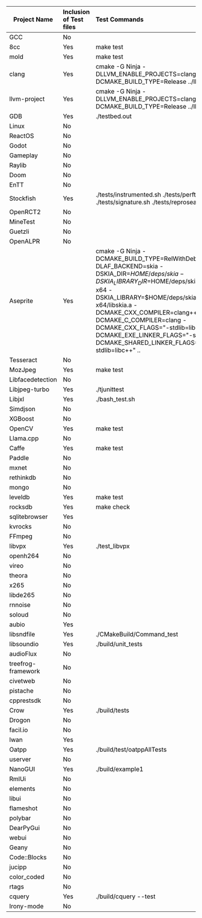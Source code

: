 | <font style="color:#000000;">Project Name</font> | <font style="color:#000000;">Inclusion of Test files</font> | <font style="color:#000000;">Test Commands</font> | <font style="color:#000000;">Test Success</font> | <font style="color:#000000;">Version Check</font> | <font style="color:#000000;">Build Output Consistency</font> | <font style="color:#000000;">Project Name</font> | <font style="color:#000000;">Inclusion of Test files</font> |
| --- | :--- | :--- | --- | :--- | --- | --- | :--- |
| <font style="color:#000000;">GCC</font> | <font style="color:#000000;">No</font> | | | | <font style="color:#000000;">Yes</font> | <font style="color:#000000;">GCC</font> | <font style="color:#000000;">No</font> |
| <font style="color:#000000;">8cc</font> | <font style="color:#000000;">Yes</font> | <font style="color:#000000;">make test</font> | <font style="color:#000000;">Yes</font> | | <font style="color:#000000;">Yes</font> | <font style="color:#000000;">8cc</font> | <font style="color:#000000;">Yes</font> |
| <font style="color:#000000;">mold</font> | <font style="color:#000000;">Yes</font> | <font style="color:#000000;">make test</font> | <font style="color:#000000;">Yes</font> | | <font style="color:#000000;">Yes</font> | <font style="color:#000000;">mold</font> | <font style="color:#000000;">Yes</font> |
| <font style="color:#000000;">clang</font> | <font style="color:#000000;">Yes</font> | <font style="color:#000000;">cmake -G Ninja -DLLVM_ENABLE_PROJECTS=clang -DCMAKE_BUILD_TYPE=Release ../llvm</font> | <font style="color:#000000;">Yes</font> | | <font style="color:#000000;">Yes</font> | <font style="color:#000000;">clang</font> | <font style="color:#000000;">Yes</font> |
| <font style="color:#000000;">llvm-project</font> | <font style="color:#000000;">Yes</font> | <font style="color:#000000;">cmake -G Ninja -DLLVM_ENABLE_PROJECTS=clang -DCMAKE_BUILD_TYPE=Release ../llvm</font> | <font style="color:#000000;">Yes</font> | | <font style="color:#000000;">Yes</font> | <font style="color:#000000;">llvm-project</font> | <font style="color:#000000;">Yes</font> |
| <font style="color:#000000;">GDB</font> | <font style="color:#000000;">Yes</font> | <font style="color:#000000;">./testbed.out</font> | <font style="color:#000000;">Yes</font> | | <font style="color:#000000;">Yes</font> | <font style="color:#000000;">GDB</font> | <font style="color:#000000;">Yes</font> |
| <font style="color:#000000;">Linux</font> | <font style="color:#000000;">No</font> | | | | <font style="color:#000000;">Yes</font> | <font style="color:#000000;">Linux</font> | <font style="color:#000000;">No</font> |
| <font style="color:#000000;">ReactOS</font> | <font style="color:#000000;">No</font> | | | | <font style="color:#000000;">Yes</font> | <font style="color:#000000;">ReactOS</font> | <font style="color:#000000;">No</font> |
| <font style="color:#000000;">Godot</font> | <font style="color:#000000;">No</font> | | | <font style="color:#000000;">Yes</font> | <font style="color:#000000;">Yes</font> | <font style="color:#000000;">Godot</font> | <font style="color:#000000;">No</font> |
| <font style="color:#000000;">Gameplay</font> | <font style="color:#000000;">No</font> | | | | <font style="color:#000000;">Yes</font> | <font style="color:#000000;">Gameplay</font> | <font style="color:#000000;">No</font> |
| <font style="color:#000000;">Raylib</font> | <font style="color:#000000;">No</font> | | | | <font style="color:#000000;">Yes</font> | <font style="color:#000000;">Raylib</font> | <font style="color:#000000;">No</font> |
| <font style="color:#000000;">Doom</font> | <font style="color:#000000;">No</font> | | | | <font style="color:#000000;">Yes</font> | <font style="color:#000000;">Doom</font> | <font style="color:#000000;">No</font> |
| <font style="color:#000000;">EnTT</font> | <font style="color:#000000;">No</font> | | | | <font style="color:#000000;">Yes</font> | <font style="color:#000000;">EnTT</font> | <font style="color:#000000;">No</font> |
| <font style="color:#000000;">Stockfish</font> | <font style="color:#000000;">Yes</font> | <font style="color:#000000;">./tests/instrumented.sh</font><font style="color:#000000;">   </font><font style="color:#000000;">./tests/perft.sh   </font><font style="color:#000000;">./tests/signature.sh   </font><font style="color:#000000;">./tests/reprosearch.sh</font> | <font style="color:#000000;">No</font> | <font style="color:#000000;">Yes</font> | <font style="color:#000000;">Yes</font> | <font style="color:#000000;">Stockfish</font> | <font style="color:#000000;">Yes</font> |
| <font style="color:#000000;">OpenRCT2</font> | <font style="color:#000000;">No</font> | | | <font style="color:#000000;">No</font> | <font style="color:#000000;">Yes</font> | <font style="color:#000000;">OpenRCT2</font> | <font style="color:#000000;">No</font> |
| <font style="color:#000000;">MineTest</font> | <font style="color:#000000;">No</font> | | | <font style="color:#000000;">Yes</font> | <font style="color:#000000;">Yes</font> | <font style="color:#000000;">MineTest</font> | <font style="color:#000000;">No</font> |
| <font style="color:#000000;">Guetzli</font> | <font style="color:#000000;">No</font> | | | <font style="color:#000000;">Yes</font> | <font style="color:#000000;">Yes</font> | <font style="color:#000000;">Guetzli</font> | <font style="color:#000000;">No</font> |
| <font style="color:#000000;">OpenALPR</font> | <font style="color:#000000;">No</font> | | | | <font style="color:#000000;">Yes</font> | <font style="color:#000000;">OpenALPR</font> | <font style="color:#000000;">No</font> |
| <font style="color:#000000;">Aseprite</font> | <font style="color:#000000;">Yes</font> | <font style="color:#000000;">cmake -G Ninja -DCMAKE_BUILD_TYPE=RelWithDebInfo -DLAF_BACKEND=skia -DSKIA_DIR=$HOME/deps/skia -DSKIA_LIBRARY_DIR=$HOME/deps/skia/out/Release-x64 -DSKIA_LIBRARY=$HOME/deps/skia/out/Release-x64/libskia.a -DCMAKE_CXX_COMPILER=clang++ -DCMAKE_C_COMPILER=clang -DCMAKE_CXX_FLAGS="-stdlib=libc++" -DCMAKE_EXE_LINKER_FLAGS="-stdlib=libc++" -DCMAKE_SHARED_LINKER_FLAGS="-stdlib=libc++" ..</font> | <font style="color:#000000;">Yes</font> | | <font style="color:#000000;">Yes</font> | <font style="color:#000000;">Aseprite</font> | <font style="color:#000000;">Yes</font> |
| <font style="color:#000000;">Tesseract</font> | <font style="color:#000000;">No</font> | | | <font style="color:#000000;">Yes</font> | <font style="color:#000000;">Yes</font> | <font style="color:#000000;">Tesseract</font> | <font style="color:#000000;">No</font> |
| <font style="color:#000000;">MozJpeg</font> | <font style="color:#000000;">Yes</font> | <font style="color:#000000;">make test</font> | <font style="color:#000000;">Yes</font> | | <font style="color:#000000;">Yes</font> | <font style="color:#000000;">MozJpeg</font> | <font style="color:#000000;">Yes</font> |
| <font style="color:#000000;">Libfacedetection</font> | <font style="color:#000000;">No</font> | | | | <font style="color:#000000;">Yes</font> | <font style="color:#000000;">Libfacedetection</font> | <font style="color:#000000;">No</font> |
| <font style="color:#000000;">Libjpeg-turbo</font> | <font style="color:#000000;">Yes</font> | <font style="color:#000000;">./tjunittest</font> | <font style="color:#000000;">Yes</font> | | <font style="color:#000000;">Yes</font> | <font style="color:#000000;">Libjpeg-turbo</font> | <font style="color:#000000;">Yes</font> |
| <font style="color:#000000;">Libjxl</font> | <font style="color:#000000;">Yes</font> | <font style="color:#000000;">./bash_test.sh</font> | <font style="color:#000000;">Yes</font> | | <font style="color:#000000;">Yes</font> | <font style="color:#000000;">Libjxl</font> | <font style="color:#000000;">Yes</font> |
| <font style="color:#000000;">Simdjson</font> | <font style="color:#000000;">No</font> | | | | <font style="color:#000000;">Yes</font> | <font style="color:#000000;">Simdjson</font> | <font style="color:#000000;">No</font> |
| <font style="color:#000000;">XGBoost</font> | <font style="color:#000000;">No</font> | | | | <font style="color:#000000;">Yes</font> | <font style="color:#000000;">XGBoost</font> | <font style="color:#000000;">No</font> |
| <font style="color:#000000;">OpenCV</font> | <font style="color:#000000;">Yes</font> | <font style="color:#000000;">make test</font> | <font style="color:#000000;">Yes</font> | | <font style="color:#000000;">Yes</font> | <font style="color:#000000;">OpenCV</font> | <font style="color:#000000;">Yes</font> |
| <font style="color:#000000;">Llama.cpp</font> | <font style="color:#000000;">No</font> | | | <font style="color:#000000;">Yes</font> | <font style="color:#000000;">Yes</font> | <font style="color:#000000;">Llama.cpp</font> | <font style="color:#000000;">No</font> |
| <font style="color:#000000;">Caffe</font> | <font style="color:#000000;">Yes</font> | <font style="color:#000000;">make test</font> | <font style="color:#000000;">Yes</font> | | <font style="color:#000000;">Yes</font> | <font style="color:#000000;">Caffe</font> | <font style="color:#000000;">Yes</font> |
| <font style="color:#000000;">Paddle</font> | <font style="color:#000000;">No</font> | | | <font style="color:#000000;">Yes</font> | <font style="color:#000000;">Yes</font> | <font style="color:#000000;">Paddle</font> | <font style="color:#000000;">No</font> |
| <font style="color:#000000;">mxnet</font> | <font style="color:#000000;">No</font> | | | <font style="color:#000000;">Yes</font> | <font style="color:#000000;">Yes</font> | <font style="color:#000000;">mxnet</font> | <font style="color:#000000;">No</font> |
| <font style="color:#000000;">rethinkdb</font> | <font style="color:#000000;">No</font> | | | <font style="color:#000000;">Yes</font> | <font style="color:#000000;">Yes</font> | <font style="color:#000000;">rethinkdb</font> | <font style="color:#000000;">No</font> |
| <font style="color:#000000;">mongo</font> | <font style="color:#000000;">No</font> | | | | | <font style="color:#000000;">mongo</font> | <font style="color:#000000;">No</font> |
| <font style="color:#000000;">leveldb</font> | <font style="color:#000000;">Yes</font> | <font style="color:#000000;">make test</font> | <font style="color:#000000;">Yes</font> | | <font style="color:#000000;">Yes</font> | <font style="color:#000000;">leveldb</font> | <font style="color:#000000;">Yes</font> |
| <font style="color:#000000;">rocksdb</font> | <font style="color:#000000;">Yes</font> | <font style="color:#000000;">make check</font> | <font style="color:#000000;">Yes</font> | | <font style="color:#000000;">Yes</font> | <font style="color:#000000;">rocksdb</font> | <font style="color:#000000;">Yes</font> |
| <font style="color:#000000;">sqlitebrowser</font> | <font style="color:#000000;">Yes</font> | | <font style="color:#000000;">Yes</font> | <font style="color:#000000;">No</font> | <font style="color:#000000;">Yes</font> | <font style="color:#000000;">sqlitebrowser</font> | <font style="color:#000000;">Yes</font> |
| <font style="color:#000000;">kvrocks</font> | <font style="color:#000000;">No</font> | | | <font style="color:#000000;">Yes</font> | <font style="color:#000000;">Yes</font> | <font style="color:#000000;">kvrocks</font> | <font style="color:#000000;">No</font> |
| <font style="color:#000000;">FFmpeg</font> | <font style="color:#000000;">No</font> | | | <font style="color:#000000;">Yes</font> | <font style="color:#000000;">Yes</font> | <font style="color:#000000;">FFmpeg</font> | <font style="color:#000000;">No</font> |
| <font style="color:#000000;">libvpx</font> | <font style="color:#000000;">Yes</font> | <font style="color:#000000;">./test_libvpx</font> | <font style="color:#000000;">Yes</font> | | <font style="color:#000000;">Yes</font> | <font style="color:#000000;">libvpx</font> | <font style="color:#000000;">Yes</font> |
| <font style="color:#000000;">openh264</font> | <font style="color:#000000;">No</font> | | | | <font style="color:#000000;">Yes</font> | <font style="color:#000000;">openh264</font> | <font style="color:#000000;">No</font> |
| <font style="color:#000000;">vireo</font> | <font style="color:#000000;">No</font> | | | | <font style="color:#000000;">Yes</font> | <font style="color:#000000;">vireo</font> | <font style="color:#000000;">No</font> |
| <font style="color:#000000;">theora</font> | <font style="color:#000000;">No</font> | | | | <font style="color:#000000;">Yes</font> | <font style="color:#000000;">theora</font> | <font style="color:#000000;">No</font> |
| <font style="color:#000000;">x265</font> | <font style="color:#000000;">No</font> | | | <font style="color:#000000;">Yes</font> | <font style="color:#000000;">Yes</font> | <font style="color:#000000;">x265</font> | <font style="color:#000000;">No</font> |
| <font style="color:#000000;">libde265</font> | <font style="color:#000000;">No</font> | | | | <font style="color:#000000;">Yes</font> | <font style="color:#000000;">libde265</font> | <font style="color:#000000;">No</font> |
| <font style="color:#000000;">rnnoise</font> | <font style="color:#000000;">No</font> | | | | <font style="color:#000000;">Yes</font> | <font style="color:#000000;">rnnoise</font> | <font style="color:#000000;">No</font> |
| <font style="color:#000000;">soloud</font> | <font style="color:#000000;">No</font> | | | | <font style="color:#000000;">Yes</font> | <font style="color:#000000;">soloud</font> | <font style="color:#000000;">No</font> |
| <font style="color:#000000;">aubio</font> | <font style="color:#000000;">Yes</font> | | <font style="color:#000000;">Yes</font> | | <font style="color:#000000;">Yes</font> | <font style="color:#000000;">aubio</font> | <font style="color:#000000;">Yes</font> |
| <font style="color:#000000;">libsndfile</font> | <font style="color:#000000;">Yes</font> | <font style="color:#000000;">./CMakeBuild/Command_test</font> | <font style="color:#000000;">Yes</font> | | <font style="color:#000000;">Yes</font> | <font style="color:#000000;">libsndfile</font> | <font style="color:#000000;">Yes</font> |
| <font style="color:#000000;">libsoundio</font> | <font style="color:#000000;">Yes</font> | <font style="color:#000000;">./build/unit_tests</font> | <font style="color:#000000;">No</font> | | <font style="color:#000000;">Yes</font> | <font style="color:#000000;">libsoundio</font> | <font style="color:#000000;">Yes</font> |
| <font style="color:#000000;">audioFlux</font> | <font style="color:#000000;">No</font> | | | | <font style="color:#000000;">Yes</font> | <font style="color:#000000;">audioFlux</font> | <font style="color:#000000;">No</font> |
| <font style="color:#000000;">treefrog-framework</font> | <font style="color:#000000;">No</font> | | | <font style="color:#000000;">Yes</font> | <font style="color:#000000;">Yes</font> | <font style="color:#000000;">treefrog-framework</font> | <font style="color:#000000;">No</font> |
| <font style="color:#000000;">civetweb</font> | <font style="color:#000000;">No</font> | | | <font style="color:#000000;">Yes</font> | <font style="color:#000000;">Yes</font> | <font style="color:#000000;">civetweb</font> | <font style="color:#000000;">No</font> |
| <font style="color:#000000;">pistache</font> | <font style="color:#000000;">No</font> | | | | <font style="color:#000000;">Yes</font> | <font style="color:#000000;">pistache</font> | <font style="color:#000000;">No</font> |
| <font style="color:#000000;">cpprestsdk</font> | <font style="color:#000000;">No</font> | | | | <font style="color:#000000;">Yes</font> | <font style="color:#000000;">cpprestsdk</font> | <font style="color:#000000;">No</font> |
| <font style="color:#000000;">Crow</font> | <font style="color:#000000;">Yes</font> | <font style="color:#000000;">./build/tests</font> | <font style="color:#000000;">Yes</font> | | <font style="color:#000000;">Yes</font> | <font style="color:#000000;">Crow</font> | <font style="color:#000000;">Yes</font> |
| <font style="color:#000000;">Drogon</font> | <font style="color:#000000;">No</font> | | | <font style="color:#000000;">Yes</font> | <font style="color:#000000;">Yes</font> | <font style="color:#000000;">Drogon</font> | <font style="color:#000000;">No</font> |
| <font style="color:#000000;">facil.io</font> | <font style="color:#000000;">No</font> | | | | <font style="color:#000000;">Yes</font> | <font style="color:#000000;">facil.io</font> | <font style="color:#000000;">No</font> |
| <font style="color:#000000;">lwan</font> | <font style="color:#000000;">Yes</font> | | <font style="color:#000000;">Yes</font> | | <font style="color:#000000;">Yes</font> | <font style="color:#000000;">lwan</font> | <font style="color:#000000;">Yes</font> |
| <font style="color:#000000;">Oatpp</font> | <font style="color:#000000;">Yes</font> | <font style="color:#000000;">./build/test/oatppAllTests</font> | <font style="color:#000000;">Yes</font> | | <font style="color:#000000;">Yes</font> | <font style="color:#000000;">Oatpp</font> | <font style="color:#000000;">Yes</font> |
| <font style="color:#000000;">userver</font> | <font style="color:#000000;">No</font> | | | | <font style="color:#000000;">Yes</font> | <font style="color:#000000;">userver</font> | <font style="color:#000000;">No</font> |
| <font style="color:#000000;">NanoGUI</font> | <font style="color:#000000;">Yes</font> | <font style="color:#000000;">./build/example1</font> | <font style="color:#000000;">Yes</font> | | <font style="color:#000000;">Yes</font> | <font style="color:#000000;">NanoGUI</font> | <font style="color:#000000;">Yes</font> |
| <font style="color:#000000;">RmlUi</font> | <font style="color:#000000;">No</font> | | | | <font style="color:#000000;">Yes</font> | <font style="color:#000000;">RmlUi</font> | <font style="color:#000000;">No</font> |
| <font style="color:#000000;">elements</font> | <font style="color:#000000;">No</font> | | | | <font style="color:#000000;">Yes</font> | <font style="color:#000000;">elements</font> | <font style="color:#000000;">No</font> |
| <font style="color:#000000;">libui</font> | <font style="color:#000000;">No</font> | | | | <font style="color:#000000;">Yes</font> | <font style="color:#000000;">libui</font> | <font style="color:#000000;">No</font> |
| <font style="color:#000000;">flameshot</font> | <font style="color:#000000;">No</font> | | | <font style="color:#000000;">Yes</font> | <font style="color:#000000;">Yes</font> | <font style="color:#000000;">flameshot</font> | <font style="color:#000000;">No</font> |
| <font style="color:#000000;">polybar</font> | <font style="color:#000000;">No</font> | | | <font style="color:#000000;">Yes</font> | <font style="color:#000000;">Yes</font> | <font style="color:#000000;">polybar</font> | <font style="color:#000000;">No</font> |
| <font style="color:#000000;">DearPyGui</font> | <font style="color:#000000;">No</font> | | | | <font style="color:#000000;">Yes</font> | <font style="color:#000000;">DearPyGui</font> | <font style="color:#000000;">No</font> |
| <font style="color:#000000;">webui</font> | <font style="color:#000000;">No</font> | | | | <font style="color:#000000;">Yes</font> | <font style="color:#000000;">webui</font> | <font style="color:#000000;">No</font> |
| <font style="color:#000000;">Geany</font> | <font style="color:#000000;">No</font> | | | <font style="color:#000000;">Yes</font> | <font style="color:#000000;">Yes</font> | <font style="color:#000000;">Geany</font> | <font style="color:#000000;">No</font> |
| <font style="color:#000000;">Code::Blocks</font> | <font style="color:#000000;">No</font> | | | <font style="color:#000000;">No</font> | <font style="color:#000000;">Yes</font> | <font style="color:#000000;">Code::Blocks</font> | <font style="color:#000000;">No</font> |
| <font style="color:#000000;">jucipp</font> | <font style="color:#000000;">No</font> | | | | <font style="color:#000000;">Yes</font> | <font style="color:#000000;">jucipp</font> | <font style="color:#000000;">No</font> |
| <font style="color:#000000;">color_coded</font> | <font style="color:#000000;">No</font> | | | | <font style="color:#000000;">Yes</font> | <font style="color:#000000;">color_coded</font> | <font style="color:#000000;">No</font> |
| <font style="color:#000000;">rtags</font> | <font style="color:#000000;">No</font> | | | | <font style="color:#000000;">Yes</font> | <font style="color:#000000;">rtags</font> | <font style="color:#000000;">No</font> |
| <font style="color:#000000;">cquery</font> | <font style="color:#000000;">Yes</font> | <font style="color:#000000;">./build/cquery --test</font> | <font style="color:#000000;">Yes</font> | | <font style="color:#000000;">Yes</font> | <font style="color:#000000;">cquery</font> | <font style="color:#000000;">Yes</font> |
| <font style="color:#000000;">Irony-mode</font> | <font style="color:#000000;">No</font> | | | <font style="color:#000000;">Yes</font> | <font style="color:#000000;">Yes</font> | <font style="color:#000000;">Irony-mode</font> | <font style="color:#000000;">No</font> |


